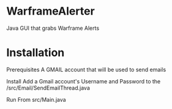 # WarframeAlerter
Java GUI that grabs Warframe Alerts


# Installation
Prerequisites
	A GMAIL account that will be used to send emails

Install
	Add a Gmail account's Username and Password to the /src/Email/SendEmailThread.java

Run
	From src/Main.java